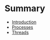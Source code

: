 # Summary

- [Introduction](./introduction.md)
- [Processes](./processes.md)
- [Threads](./threads.md)

